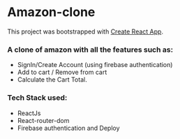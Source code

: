 # Amazon-clone

This project was bootstrapped with [Create React App](https://github.com/facebook/create-react-app).

### A clone of amazon with all the features such as:
- SignIn/Create Account (using firebase authentication)
- Add to cart / Remove from cart
- Calculate the Cart Total.

### Tech Stack used: 
- ReactJs
- React-router-dom
- Firebase authentication and Deploy
